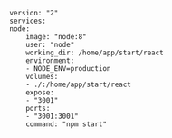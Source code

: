     version: "2"
    services:
    node:
        image: "node:8"
        user: "node"
        working_dir: /home/app/start/react
        environment:
        - NODE_ENV=production
        volumes:
        - ./:/home/app/start/react
        expose:
        - "3001"
        ports:
        - "3001:3001"
        command: "npm start"